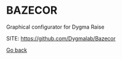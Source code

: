 # BAZECOR

 Graphical configurator for Dygma Raise
 
 SITE: https://github.com/Dygmalab/Bazecor

 [Go back](https://portable-linux-apps.github.io/apps.html)
